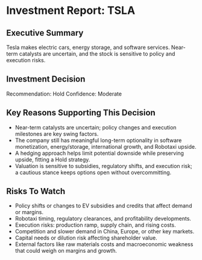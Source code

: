 # Investment Report: TSLA
## Executive Summary
Tesla makes electric cars, energy storage, and software services. Near-term catalysts are uncertain, and the stock is sensitive to policy and execution risks.

## Investment Decision
Recommendation: Hold
Confidence: Moderate

## Key Reasons Supporting This Decision
- Near-term catalysts are uncertain; policy changes and execution milestones are key swing factors.
- The company still has meaningful long-term optionality in software monetization, energy/storage, international growth, and Robotaxi upside.
- A hedging approach helps limit potential downside while preserving upside, fitting a Hold strategy.
- Valuation is sensitive to subsidies, regulatory shifts, and execution risk; a cautious stance keeps options open without overcommitting.

## Risks To Watch
- Policy shifts or changes to EV subsidies and credits that affect demand or margins.
- Robotaxi timing, regulatory clearances, and profitability developments.
- Execution risks: production ramp, supply chain, and rising costs.
- Competition and slower demand in China, Europe, or other key markets.
- Capital needs or dilution risk affecting shareholder value.
- External factors like raw materials costs and macroeconomic weakness that could weigh on margins and growth.